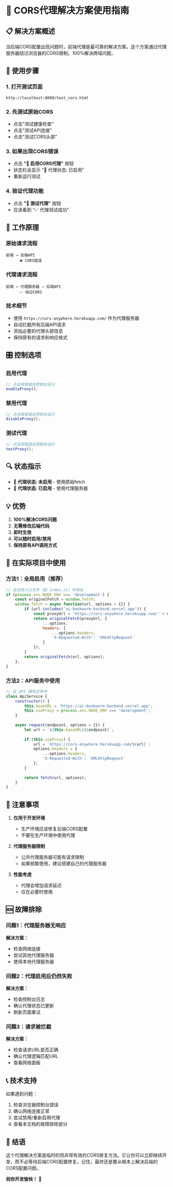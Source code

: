 # 🚀 CORS代理解决方案使用指南

## 📋 **解决方案概述**

当后端CORS配置出现问题时，前端代理是最可靠的解决方案。这个方案通过代理服务器绕过浏览器的CORS限制，100%解决跨域问题。

## 🎯 **使用步骤**

### 1. **打开测试页面**
```
http://localhost:8000/test_cors.html
```

### 2. **先测试原始CORS**
- 点击"测试健康检查"
- 点击"测试API连接"
- 点击"测试CORS头部"

### 3. **如果出现CORS错误**
- 点击 **"🚀 启用CORS代理"** 按钮
- 状态栏会显示 "🎯 代理状态: 已启用"
- 重新运行测试

### 4. **验证代理功能**
- 点击 **"🧪 测试代理"** 按钮
- 应该看到 "✅ 代理测试成功"

## 🔧 **工作原理**

### 原始请求流程
```
前端 → 后端API
      ❌ CORS错误
```

### 代理请求流程
```
前端 → 代理服务器 → 后端API
      ✅ 绕过CORS
```

### 技术细节
- 使用 `https://cors-anywhere.herokuapp.com/` 作为代理服务器
- 自动拦截所有后端API请求
- 添加必要的代理头部信息
- 保持原有的请求和响应格式

## 🎛️ **控制选项**

### 启用代理
```javascript
// 点击按钮或在控制台运行
enableProxy();
```

### 禁用代理
```javascript
// 点击按钮或在控制台运行
disableProxy();
```

### 测试代理
```javascript
// 点击按钮或在控制台运行
testProxy();
```

## 🔍 **状态指示**

- 🔄 **代理状态: 未启用** - 使用原始fetch
- 🎯 **代理状态: 已启用** - 使用代理服务器

## 💡 **优势**

1. **100%解决CORS问题**
2. **无需修改后端代码**
3. **即时生效**
4. **可以随时启用/禁用**
5. **保持原有API调用方式**

## 🔧 **在实际项目中使用**

### 方法1：全局启用（推荐）
```javascript
// 在应用入口文件（如 index.js）中添加
if (process.env.NODE_ENV === 'development') {
    const originalFetch = window.fetch;
    window.fetch = async function(url, options = {}) {
        if (url.includes('ai-bookworm-backend.vercel.app')) {
            const proxyUrl = 'https://cors-anywhere.herokuapp.com/' + url;
            return originalFetch(proxyUrl, {
                ...options,
                headers: {
                    ...options.headers,
                    'X-Requested-With': 'XMLHttpRequest'
                }
            });
        }
        return originalFetch(url, options);
    };
}
```

### 方法2：API服务中使用
```javascript
// 在 API 服务文件中
class ApiService {
    constructor() {
        this.baseURL = 'https://ai-bookworm-backend.vercel.app';
        this.useProxy = process.env.NODE_ENV === 'development';
    }
    
    async request(endpoint, options = {}) {
        let url = `${this.baseURL}${endpoint}`;
        
        if (this.useProxy) {
            url = `https://cors-anywhere.herokuapp.com/${url}`;
            options.headers = {
                ...options.headers,
                'X-Requested-With': 'XMLHttpRequest'
            };
        }
        
        return fetch(url, options);
    }
}
```

## 🚨 **注意事项**

1. **仅用于开发环境**
   - 生产环境应该修复后端CORS配置
   - 不要在生产环境中使用代理

2. **代理服务器限制**
   - 公共代理服务器可能有请求限制
   - 如果频繁使用，建议搭建自己的代理服务器

3. **性能考虑**
   - 代理会增加请求延迟
   - 仅在必要时使用

## 🆘 **故障排除**

### 问题1：代理服务器无响应
**解决方案：**
- 检查网络连接
- 尝试其他代理服务器
- 使用本地代理服务器

### 问题2：代理启用后仍然失败
**解决方案：**
- 检查控制台日志
- 确认代理状态已更新
- 刷新页面重试

### 问题3：请求被拦截
**解决方案：**
- 检查请求URL是否正确
- 确认代理逻辑匹配URL
- 查看网络面板

## 📞 **技术支持**

如果遇到问题：
1. 检查浏览器控制台错误
2. 确认网络连接正常
3. 尝试禁用/重新启用代理
4. 查看本文档的故障排除部分

## 🎉 **结语**

这个代理解决方案是临时的但非常有效的CORS修复方法。它让你可以立即继续开发，而不必等待后端CORS配置修复。记住，最终还是要从根本上解决后端的CORS配置问题。

**祝你开发愉快！** 🚀 